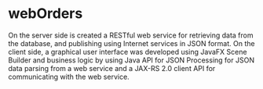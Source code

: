 # webOrders
On the server side is created a RESTful web service for retrieving data from the database, 
and publishing using Internet services in JSON format. 
On the client side, a graphical user interface was developed using JavaFX Scene Builder 
and business logic by using Java API for JSON Processing for JSON data parsing from a 
web service and a JAX-RS 2.0 client API for communicating with the web service.
